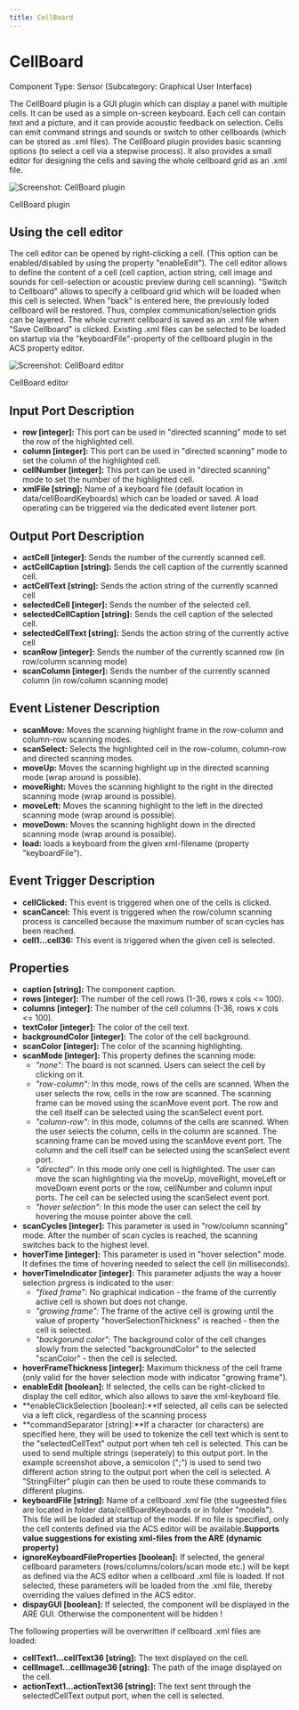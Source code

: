 ```yaml
---
title: CellBoard
---
```


# CellBoard

Component Type: Sensor (Subcategory: Graphical User Interface)

The CellBoard plugin is a GUI plugin which can display a panel with multiple cells. It can be used as a simple on-screen keyboard. Each cell can contain text and a picture, and it can provide acoustic feedback on selection. Cells can emit command strings and sounds or switch to other cellboards (which can be stored as .xml files). The CellBoard plugin provides basic scanning options (to select a cell via a stepwise process). It also provides a small editor for designing the cells and saving the whole cellboard grid as an .xml file.

![Screenshot: CellBoard plugin](./img/cellboard.jpg "Screenshot: CellBoard plugin")

CellBoard plugin

## Using the cell editor

The cell editor can be opened by right-clicking a cell. (This option can be enabled/disabled by using the property "enableEdit"). The cell editor allows to define the content of a cell (cell caption, action string, cell image and sounds for cell-selection or acoustic preview during cell scanning). "Switch to Cellboard" allows to specify a cellboard grid which will be loaded when this cell is selected. When "back" is entered here, the previously loded cellboard will be restored. Thus, complex communication/selection grids can be layered. The whole current cellboard is saved as an .xml file when "Save Cellboard" is clicked. Existing .xml files can be selected to be loaded on startup via the "keyboardFile"-property of the cellboard plugin in the ACS property editor.

![Screenshot: CellBoard editor](./img/cellboardeditor.jpg "Screenshot: CellBoard editor")

CellBoard editor

## Input Port Description

*   **row \[integer\]:** This port can be used in "directed scanning" mode to set the row of the highlighted cell.
*   **column \[integer\]:** This port can be used in "directed scanning" mode to set the column of the highlighted cell.
*   **cellNumber \[integer\]:** This port can be used in "directed scanning" mode to set the number of the highlighted cell.
*   **xmlFile \[string\]:** Name of a keyboard file (default location in data/cellBoardKeyboards) which can be loaded or saved. A load operating can be triggered via the dedicated event listener port.

## Output Port Description

*   **actCell \[integer\]:** Sends the number of the currently scanned cell.
*   **actCellCaption \[string\]:** Sends the cell caption of the currently scanned cell.
*   **actCellText \[string\]:** Sends the action string of the currently scanned cell
*   **selectedCell \[integer\]:** Sends the number of the selected cell.
*   **selectedCellCaption \[string\]:** Sends the cell caption of the selected cell.
*   **selectedCellText \[string\]:** Sends the action string of the currently active cell
*   **scanRow \[integer\]:** Sends the number of the currently scanned row (in row/column scanning mode)
*   **scanColumn \[integer\]:** Sends the number of the currently scanned column (in row/column scanning mode)

## Event Listener Description

*   **scanMove:** Moves the scanning highlight frame in the row-column and column-row scanning modes.
*   **scanSelect:** Selects the highlighted cell in the row-column, column-row and directed scanning modes.
*   **moveUp:** Moves the scanning highlight up in the directed scanning mode (wrap around is possible).
*   **moveRight:** Moves the scanning highlight to the right in the directed scanning mode (wrap around is possible).
*   **moveLeft:** Moves the scanning highlight to the left in the directed scanning mode (wrap around is possible).
*   **moveDown:** Moves the scanning highlight down in the directed scanning mode (wrap around is possible).
*   **load:** loads a keyboard from the given xml-filename (property "keyboardFile").

## Event Trigger Description

*   **cellClicked:** This event is triggered when one of the cells is clicked.
*   **scanCancel:** This event is triggered when the row/column scanning process is cancelled because the maximum number of scan cycles has been reached.
*   **cell1...cell36:** This event is triggered when the given cell is selected.

## Properties

*   **caption \[string\]:** The component caption.
*   **rows \[integer\]:** The number of the cell rows (1-36, rows x cols <= 100).
*   **columns \[integer\]:** The number of the cell columns (1-36, rows x cols <= 100).
*   **textColor \[integer\]:** The color of the cell text.
*   **backgroundColor \[integer\]:** The color of the cell background.
*   **scanColor \[integer\]:** The color of the scanning highlighting.
*   **scanMode \[integer\]:** This property defines the scanning mode:
    *   _"none":_ The board is not scanned. Users can select the cell by clicking on it.
    *   _"row-column":_ In this mode, rows of the cells are scanned. When the user selects the row, cells in the row are scanned. The scanning frame can be moved using the scanMove event port. The row and the cell itself can be selected using the scanSelect event port.
    *   _"column-row":_ In this mode, columns of the cells are scanned. When the user selects the column, cells in the column are scanned. The scanning frame can be moved using the scanMove event port. The column and the cell itself can be selected using the scanSelect event port.
    *   _"directed":_ In this mode only one cell is highlighted. The user can move the scan highlighting via the moveUp, moveRight, moveLeft or moveDown event ports or the row, cellNumber and column input ports. The cell can be selected using the scanSelect event port.
    *   _"hover selection":_ In this mode the user can select the cell by hovering the mouse pointer above the cell.
*   **scanCycles \[integer\]:** This parameter is used in "row/column scanning" mode. After the number of scan cycles is reached, the scanning switches back to the highest level.
*   **hoverTime \[integer\]:** This parameter is used in "hover selection" mode. It defines the time of hovering needed to select the cell (in milliseconds).
*   **hoverTimeIndicator \[integer\]:** This parameter adjusts the way a hover selection prgress is indicated to the user:
    *   _"fixed frame":_ No graphical indication - the frame of the currently active cell is shown but does not change.
    *   _"growing frame":_ The frame of the active cell is growing until the value of property "hoverSelectionThickness" is reached - then the cell is selected.
    *   _"backgorund color":_ The background color of the cell changes slowly from the selected "backgroundColor" to the selected "scanColor" - then the cell is selected.
*   **hoverFrameThickness \[integer\]:** Maximum thickness of the cell frame (only valid for the hover selection mode with indicator "growing frame").
*   **enableEdit \[boolean\]:** If selected, the cells can be right-clicked to display the cell editor, which also allows to save the xml-keyboard file.
*   **enableClickSelection \[boolean\]:**If selected, all cells can be selected via a left click, regardless of the scanning process
*   **commandSeparator \[string\]:**If a character (or characters) are specified here, they will be used to tokenize the cell text which is sent to the "selectedCellText" output port when teh cell is selected. This can be used to send multiple strings (seperately) to this output port. In the example screenshot above, a semicolon (";") is used to send two different action string to the output port when the cell is selected. A "StringFilter" plugin can then be used to route these commands to different plugins.
*   **keyboardFile \[string\]:** Name of a cellboard .xml file (the sugeested files are located in folder data/cellBoardKeyboards or in folder "models"). This file will be loaded at startup of the model. If no file is specified, only the cell contents defined via the ACS editor will be available.**Supports value suggestions for existing xml-files from the ARE (dynamic property)**
*   **ignoreKeyboardFileProperties \[boolean\]:** If selected, the general cellboard parameters (rows/columns/colors/scan mode etc.) will be kept as defined via the ACS editor when a cellboard .xml file is loaded. If not selected, these parameters will be loaded from the .xml file, thereby overriding the values defined in the ACS editor.
*   **dispayGUI \[boolean\]:** If selected, the component will be displayed in the ARE GUI. Otherwise the componentent will be hidden !

The following properties will be overwritten if cellboard .xml files are loaded:

*   **cellText1...cellText36 \[string\]:** The text displayed on the cell.
*   **cellImage1...cellImage36 \[string\]:** The path of the image displayed on the cell.
*   **actionText1...actionText36 \[string\]:** The text sent through the selectedCellText output port, when the cell is selected.